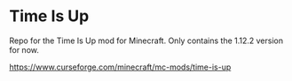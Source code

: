 # Time Is Up
Repo for the Time Is Up mod for Minecraft.
Only contains the 1.12.2 version for now.

https://www.curseforge.com/minecraft/mc-mods/time-is-up
